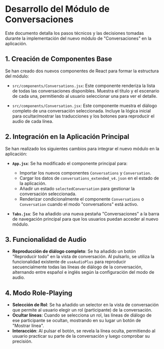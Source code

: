 # Desarrollo del Módulo de Conversaciones

Este documento detalla los pasos técnicos y las decisiones tomadas durante la implementación del nuevo módulo de "Conversaciones" en la aplicación.

## 1. Creación de Componentes Base

Se han creado dos nuevos componentes de React para formar la estructura del módulo:

-   `src/components/Conversations.jsx`: Este componente renderiza la lista de todas las conversaciones disponibles. Muestra el título y el escenario de cada una, permitiendo al usuario seleccionar una para ver el detalle.

-   `src/components/Conversation.jsx`: Este componente muestra el diálogo completo de una conversación seleccionada. Incluye la lógica inicial para ocultar/mostrar las traducciones y los botones para reproducir el audio de cada línea.

## 2. Integración en la Aplicación Principal

Se han realizado los siguientes cambios para integrar el nuevo módulo en la aplicación:

-   **`App.jsx`**: Se ha modificado el componente principal para:
    -   Importar los nuevos componentes `Conversations` y `Conversation`.
    -   Cargar los datos de `conversations_extended_v4.json` en el estado de la aplicación.
    -   Añadir un estado `selectedConversation` para gestionar la conversación seleccionada.
    -   Renderizar condicionalmente el componente `Conversations` o `Conversation` cuando el modo "conversations" está activo.

-   **`Tabs.jsx`**: Se ha añadido una nueva pestaña "Conversaciones" a la barra de navegación principal para que los usuarios puedan acceder al nuevo módulo.

## 3. Funcionalidad de Audio

-   **Reproducción de diálogo completo**: Se ha añadido un botón "Reproducir todo" en la vista de conversación. Al pulsarlo, se utiliza la funcionalidad existente de `useAudioPlus` para reproducir secuencialmente todas las líneas de diálogo de la conversación, alternando entre español e inglés según la configuración del modo de audio.

## 4. Modo Role-Playing

-   **Selección de Rol**: Se ha añadido un selector en la vista de conversación que permite al usuario elegir un rol (participante) de la conversación.
-   **Ocultar líneas**: Cuando se selecciona un rol, las líneas de diálogo de ese participante se ocultan, mostrando en su lugar un botón de "Mostrar línea".
-   **Interacción**: Al pulsar el botón, se revela la línea oculta, permitiendo al usuario practicar su parte de la conversación y luego comprobar su precisión.

